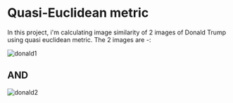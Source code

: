 # Quasi-Euclidean metric
In this project, i'm calculating image similarity of 2 images of Donald Trump using quasi euclidean metric. 
The 2 images are -:


![donald1](https://user-images.githubusercontent.com/22034866/35480678-a5d9c2f0-0439-11e8-810d-a560468eb894.jpg)

## AND


![donald2](https://user-images.githubusercontent.com/22034866/35480679-a6123a2c-0439-11e8-91b1-0cba12adc0db.jpg)
